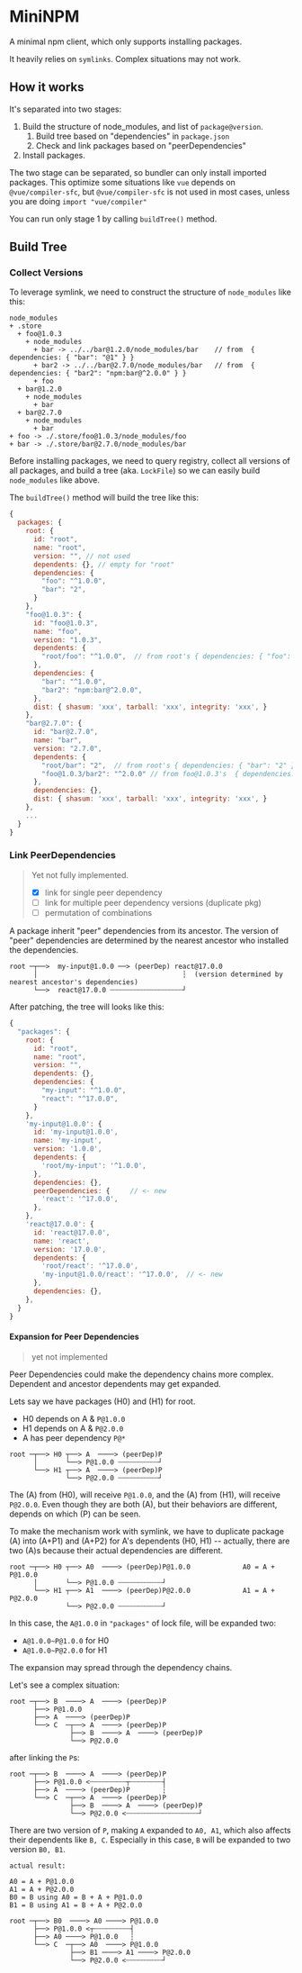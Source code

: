 # MiniNPM

A minimal npm client, which only supports installing packages.

It heavily relies on `symlinks`. Complex situations may not work.

## How it works

It's separated into two stages:

1. Build the structure of node_modules, and list of `package@version`.
   1. Build tree based on "dependencies" in `package.json`
   2. Check and link packages based on "peerDependencies"
2. Install packages.

The two stage can be separated, so bundler can only install imported packages. This optimize some situations like `vue` depends on `@vue/compiler-sfc`, but `@vue/compiler-sfc` is not used in most cases, unless you are doing `import "vue/compiler"`

You can run only stage 1 by calling `buildTree()` method.

## Build Tree

### Collect Versions

To leverage symlink, we need to construct the structure of `node_modules` like this:

```
node_modules
+ .store
  + foo@1.0.3
    + node_modules
      + bar -> ../../bar@1.2.0/node_modules/bar    // from  { dependencies: { "bar": "@1" } }
      + bar2 -> ../../bar@2.7.0/node_modules/bar   // from  { dependencies: { "bar2": "npm:bar@^2.0.0" } }
      + foo
  + bar@1.2.0
    + node_modules
      + bar
  + bar@2.7.0
    + node_modules
      + bar
+ foo -> ./.store/foo@1.0.3/node_modules/foo
+ bar -> ./.store/bar@2.7.0/node_modules/bar
```

Before installing packages, we need to query registry, collect all versions of all packages,
and build a tree (aka. `LockFile`) so we can easily build `node_modules` like above.

The `buildTree()` method will build the tree like this:

```js
{
  packages: {
    root: {
      id: "root",
      name: "root",
      version: "", // not used
      dependents: {}, // empty for "root"
      dependencies: {
        "foo": "^1.0.0",
        "bar": "2",
      }
    },
    "foo@1.0.3": {
      id: "foo@1.0.3",
      name: "foo",
      version: "1.0.3",
      dependents: {
        "root/foo": "^1.0.0",  // from root's { dependencies: { "foo": "^1.0.0" } }
      },
      dependencies: {
        "bar": "^1.0.0",
        "bar2": "npm:bar@^2.0.0",
      },
      dist: { shasum: 'xxx', tarball: 'xxx', integrity: 'xxx', }
    },
    "bar@2.7.0": {
      id: "bar@2.7.0",
      name: "bar",
      version: "2.7.0",
      dependents: {
        "root/bar": "2",  // from root's { dependencies: { "bar": "2" } }
        "foo@1.0.3/bar2": "^2.0.0" // from foo@1.0.3's  { dependencies: { "bar2": "npm:bar@^2.0.0" } }
      },
      dependencies: {},
      dist: { shasum: 'xxx', tarball: 'xxx', integrity: 'xxx', }
    },
    ...
  }
}
```

### Link PeerDependencies

> Yet not fully implemented.
>
> - [x] link for single peer dependency
> - [ ] link for multiple peer dependency versions (duplicate pkg)
> - [ ] permutation of combinations

A package inherit "peer" dependencies from its ancestor.
The version of "peer" dependencies are determined by the nearest ancestor who installed the dependencies.

```
root ─┬──>  my-input@1.0.0 ──> (peerDep) react@17.0.0
      │                                    ┆  (version determined by nearest ancestor's dependencies)
      └──>  react@17.0.0 ┄┄┄┄┄┄┄┄┄┄┄┄┄┄┄┄┄┄┘
```

After patching, the tree will looks like this:

```js
{
  "packages": {
    root: {
      id: "root",
      name: "root",
      version: "",
      dependents: {},
      dependencies: {
        "my-input": "^1.0.0",
        "react": "^17.0.0",
      }
    },
    'my-input@1.0.0': {
      id: 'my-input@1.0.0',
      name: 'my-input',
      version: '1.0.0',
      dependents: {
        'root/my-input': '^1.0.0',
      },
      dependencies: {},
      peerDependencies: {     // <- new
        'react': '^17.0.0',
      },
    },
    'react@17.0.0': {
      id: 'react@17.0.0',
      name: 'react',
      version: '17.0.0',
      dependents: {
        'root/react': '^17.0.0',
        'my-input@1.0.0/react': '^17.0.0',  // <- new
      },
      dependencies: {},
    },
  }
}
```

#### Expansion for Peer Dependencies

> yet not implemented

Peer Dependencies could make the dependency chains more complex. Dependent and ancestor dependents may get expanded.

Lets say we have packages (H0) and (H1) for root.

- H0 depends on A & `P@1.0.0`
- H1 depends on A & `P@2.0.0`
- A has peer dependency `P@*`

```
root ─┬──> H0 ┬──> A  ────> (peerDep)P
      │       └──> P@1.0.0 ┄┄┄┄┄┄┄┄┄┄┘
      └──> H1 ┬──> A  ────> (peerDep)P
              └──> P@2.0.0 ┄┄┄┄┄┄┄┄┄┄┘
```

The (A) from (H0), will receive `P@1.0.0`, and the (A) from (H1), will receive `P@2.0.0`. Even though they are both (A), but their behaviors are different, depends on which (P) can be seen.

To make the mechanism work with symlink, we have to duplicate package (A) into (A+P1) and (A+P2) for A's dependents (H0, H1) -- actually, there are two (A)s because their actual dependencies are different.

```
root ─┬──> H0 ┬──> A0  ────> (peerDep)P@1.0.0             A0 = A + P@1.0.0
      │       └──> P@1.0.0 ┄┄┄┄┄┄┄┄┄┄┄┘
      └──> H1 ┬──> A1  ────> (peerDep)P@2.0.0             A1 = A + P@2.0.0
              └──> P@2.0.0 ┄┄┄┄┄┄┄┄┄┄┄┘
```

In this case, the `A@1.0.0` in `"packages"` of lock file, will be expanded two:

- `A@1.0.0~P@1.0.0` for H0
- `A@1.0.0~P@2.0.0` for H1

The expansion may spread through the dependency chains.

Let's see a complex situation:

```
root ─┬──> B  ────> A  ────> (peerDep)P
      ├──> P@1.0.0
      ├──> A  ────> (peerDep)P
      └──> C  ─┬──> A  ────> (peerDep)P
               ├──> B  ────> A  ────> (peerDep)P
               └──> P@2.0.0
```

after linking the `P`s:

```
root ─┬──> B  ────> A  ────> (peerDep)P
      ├──> P@1.0.0 <┄┄┄┄┄┄┄┄┄┬┄┄┄┄┄┄┄┄┤
      ├──> A  ────> (peerDep)P        ┆
      └──> C  ─┬──> A  ────> (peerDep)P
               ├──> B  ────> A  ────> (peerDep)P
               └──> P@2.0.0 <┄┄┄┄┄┄┄┄┄┄┄┄┄┄┄┄┄┄┘
```

There are two version of `P`, making `A` expanded to `A0, A1`, which also affects their dependents like `B, C`.
Especially in this case, `B` will be expanded to two version `B0, B1`.

```
actual result:

A0 = A + P@1.0.0
A1 = A + P@2.0.0
B0 = B using A0 = B + A + P@1.0.0
B1 = B using A1 = B + A + P@2.0.0

root ─┬──> B0  ────> A0 ────> P@1.0.0
      ├──> P@1.0.0 <┬┄┄┄┄┄┄┄┄┄┤
      ├──> A0 ────> P@1.0.0   ┆
      └──> C  ─┬──> A0  ────> P@1.0.0
               ├──> B1 ────> A1 ────> P@2.0.0
               └──> P@2.0.0 <┄┄┄┄┄┄┄┄┄┘
```
